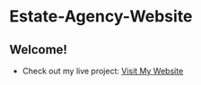 # Estate-Agency-Website
## Welcome!
- Check out my live project: [Visit My Website](https://f20rseen1m01023h.github.io/Estate-Agency-Website/)
